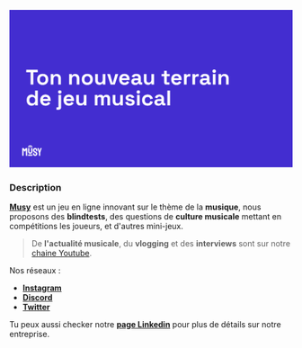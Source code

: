 ![Ton nouveau terrain de jeu musical](https://github.com/musy-app/.github/raw/master/musy-banner-primary.png)

### Description

**[Musy](https://musy.app/)** est un jeu en ligne innovant sur le thème de la **musique**, nous proposons des **blindtests**, des questions de **culture musicale** mettant en compétitions les joueurs, et d'autres mini-jeux.

> De **l'actualité musicale**, du **vlogging** et des **interviews** sont sur notre [chaine Youtube](https://youtube.com/@musyapp).

Nos réseaux :

- **[Instagram](https://instagram.com/musy_app)**
- **[Discord](https://discord.gg/UbYgZxT9P9)**
- **[Twitter](https://twitter.com/musyapp)**

Tu peux aussi checker notre **[page Linkedin](https://www.linkedin.com/company/musyapp)** pour plus de détails sur notre entreprise.
